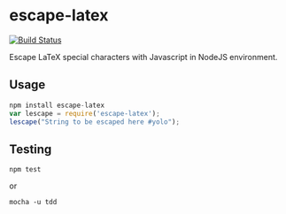 escape-latex
============

[![Build Status](https://travis-ci.org/dangmai/escape-latex.png)](https://travis-ci.org/dangmai/escape-latex.png)

Escape LaTeX special characters with Javascript in NodeJS environment.

Usage
-----

```javascript
npm install escape-latex
var lescape = require('escape-latex');
lescape("String to be escaped here #yolo");
```

Testing
-------

```
npm test
```

or

```
mocha -u tdd
```